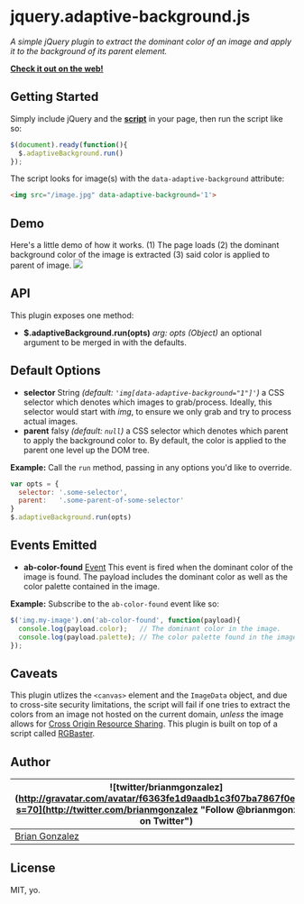 jquery.adaptive-background.js
===============================
_A simple jQuery plugin to extract the dominant color of an image and apply it to the background of its parent element._

**[Check it out on the web!](http://briangonzalez.github.io/jquery.adaptive-backgrounds.js/)**

Getting Started
------------------
Simply include jQuery and the __[script](https://raw.github.com/briangonzalez/jquery.adaptive-backgrounds.js/master/src/jquery.pep.js)__ in your page, then run the script like so:

```javascript
$(document).ready(function(){
  $.adaptiveBackground.run()
});
```

The script looks for image(s) with the `data-adaptive-background` attribute:

```html
<img src="/image.jpg" data-adaptive-background='1'>
```

Demo 
-----------
Here's a little demo of how it works. (1) The page loads (2) the dominant background color of the image is extracted (3) said color is applied to parent of image.
<img src="https://raw.github.com/briangonzalez/jquery.adaptive-background.js/master/misc/ab.gif">

API
---
This plugin exposes one method:
- __$.adaptiveBackground.run(opts)__ _arg: opts (Object)_ an optional argument to be merged in with the defaults.

Default Options
----------------
- __selector__ String _(default: `'img[data-adaptive-background="1"]'`)_ a CSS selector which denotes which images to grab/process. Ideally, this selector would start with _img_, to ensure we only grab and try to process actual images.
- __parent__ falsy _(default: `null`)_ a CSS selector which denotes which parent to apply the background color to. By default, the color is applied to the parent one level up the DOM tree.

__Example:__
Call the `run` method, passing in any options you'd like to override.

```javascript
var opts = {
  selector: '.some-selector',
  parent:   '.some-parent-of-some-selector'
}
$.adaptiveBackground.run(opts)
```

Events Emitted
--------------
- __ab-color-found__ [Event](http://api.jquery.com/category/events/event-object/) This event is fired when the dominant color of the image is found. The payload includes the dominant color as well as the color palette contained in the image.

__Example:__
Subscribe to the `ab-color-found` event like so:

```javascript
$('img.my-image').on('ab-color-found', function(payload){
  console.log(payload.color);   // The dominant color in the image.
  console.log(payload.palette); // The color palette found in the image.
});
```

Caveats
--------------
This plugin utlizes the `<canvas>` element and the `ImageData` object, and due to cross-site security limitations, the script will fail if one tries to extract the colors from an image not hosted on the current domain, *unless* the image allows for [Cross Origin Resource Sharing](http://en.wikipedia.org/wiki/Cross-origin_resource_sharing). This plugin is built on top of a script called [RGBaster](https://github.com/briangonzalez/rgbaster.js). 

Author
-------
| ![twitter/brianmgonzalez](http://gravatar.com/avatar/f6363fe1d9aadb1c3f07ba7867f0e854?s=70](http://twitter.com/brianmgonzalez "Follow @brianmgonzalez on Twitter") |
|---|
| [Brian Gonzalez](http://briangonzalez.org) |

License
-------
MIT, yo.
